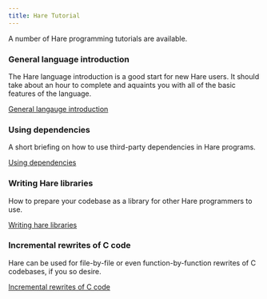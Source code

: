```yaml
---
title: Hare Tutorial
---
```


A number of Hare programming tutorials are available.

### General language introduction

The Hare language introduction is a good start for new Hare users. It should
take about an hour to complete and aquaints you with all of the basic features
of the language.

<a href="/tutorials/introduction" class="tutorial-link">General langauge introduction</a>

### Using dependencies

A short briefing on how to use third-party dependencies in Hare programs.

<a href="#TODO" class="tutorial-link">Using dependencies</a>

### Writing Hare libraries

How to prepare your codebase as a library for other Hare programmers to use.

<a href="#TODO" class="tutorial-link">Writing hare libraries</a>

### Incremental rewrites of C code

Hare can be used for file-by-file or even function-by-function rewrites of C
codebases, if you so desire.

<a href="#TODO" class="tutorial-link">Incremental rewrites of C code</a>
